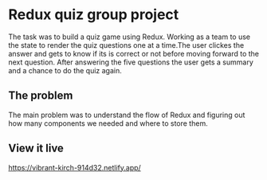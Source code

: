 # Redux quiz group project

The task was to build a quiz game using Redux. Working as a team to use the state to render the quiz questions one at a time.The user clickes the answer and gets to know if its is correct or not before moving forward to the next question. After answering the five questions the user gets a summary and a chance to do the quiz again.

## The problem

The main problem was to understand the flow of Redux and figuring out how many components we needed and where to store them.

## View it live

https://vibrant-kirch-914d32.netlify.app/
